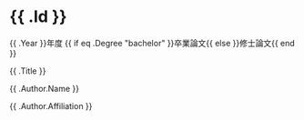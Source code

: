 # {{ .Id }}

{{ .Year }}年度 {{ if eq .Degree "bachelor" }}卒業論文{{ else }}修士論文{{ end }}

{{ .Title }}

{{ .Author.Name }}

{{ .Author.Affiliation }}
